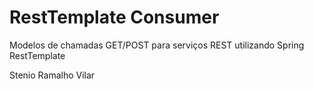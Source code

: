 # RestTemplate Consumer

Modelos de chamadas GET/POST para serviços REST utilizando Spring RestTemplate

Stenio Ramalho Vilar
